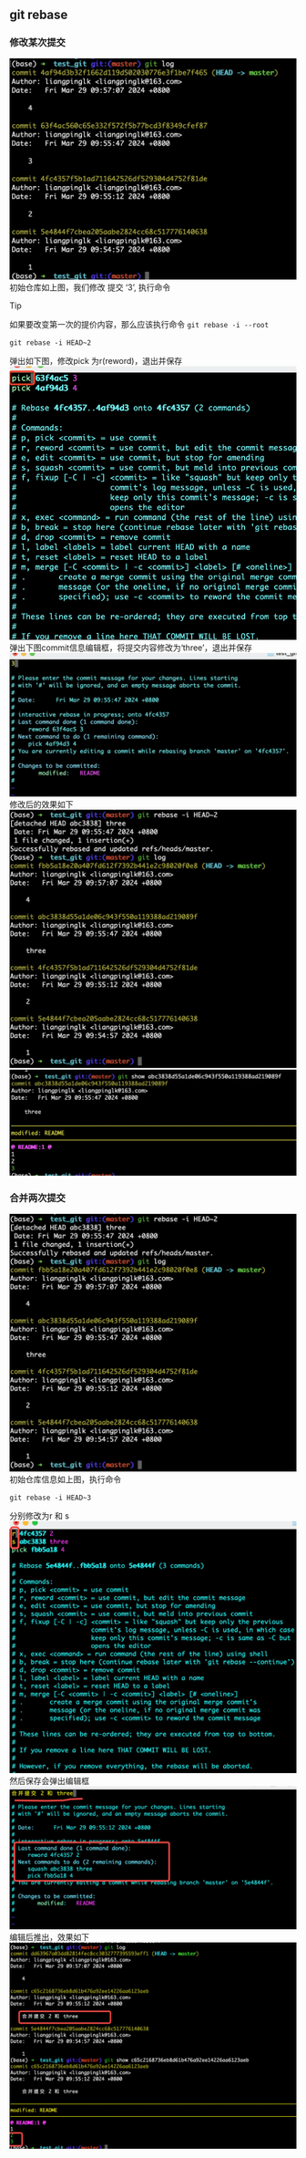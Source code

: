 ## git rebase 

### 修改某次提交
![p1](picture/git-rebase/p1.png)
初始仓库如上图，我们修改 提交 ‘3’, 执行命令
> [!TIP]
> 如果要改变第一次的提价内容，那么应该执行命令 ``` git rebase -i --root ```

```
git rebase -i HEAD~2
```
弹出如下图，修改pick 为r(reword)，退出并保存  
![p2](picture/git-rebase/p2.png)  
弹出下图commit信息编辑框，将提交内容修改为‘three’，退出并保存  
![p3](picture/git-rebase/p3.png)  
修改后的效果如下  
![p4](picture/git-rebase/p4.png) ![p5](picture/git-rebase/p5.png)

### 合并两次提交
![p4](picture/git-rebase/p4.png)
初始仓库信息如上图，执行命令
```
git rebase -i HEAD~3
```
分别修改为r 和 s
![p6](picture/git-rebase/p6.png)
然后保存会弹出编辑框
![p7](picture/git-rebase/p7.png)
编辑后推出，效果如下
![p8](picture/git-rebase/p8.png)

